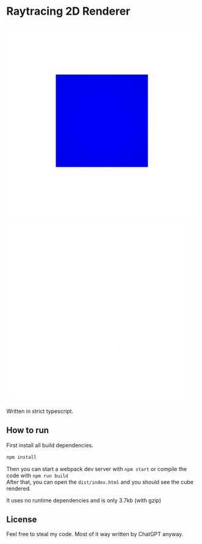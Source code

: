 # Raytracing 2D Renderer

![](https://github.com/aboyobam/raytracing-2d-renderer/blob/master/preview.gif)
![](https://github.com/aboyobam/raytracing-2d-renderer/blob/master/preview2.gif)

Written in strict typescript.

## How to run
First install all build dependencies.
```sh
npm install
```

Then you can start a webpack dev server with `npm start` or compile the code with `npm run build` \
After that, you can open the `dist/index.html` and you should see the cube rendered.

It uses no runtime dependencies and is only 3.7kb (with gzip)

## License
Feel free to steal my code. Most of it way written by ChatGPT anyway.
